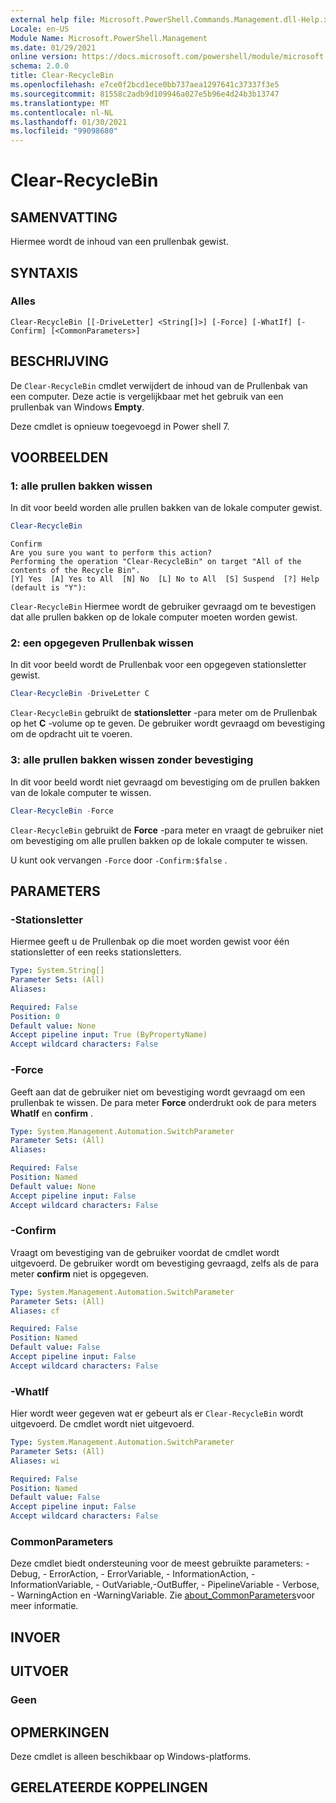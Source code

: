 ```yaml
---
external help file: Microsoft.PowerShell.Commands.Management.dll-Help.xml
Locale: en-US
Module Name: Microsoft.PowerShell.Management
ms.date: 01/29/2021
online version: https://docs.microsoft.com/powershell/module/microsoft.powershell.management/clear-recyclebin?view=powershell-7.2&WT.mc_id=ps-gethelp
schema: 2.0.0
title: Clear-RecycleBin
ms.openlocfilehash: e7ce0f2bcd1ece0bb737aea1297641c37337f3e5
ms.sourcegitcommit: 81558c2adb9d109946a027e5b96e4d24b3b13747
ms.translationtype: MT
ms.contentlocale: nl-NL
ms.lasthandoff: 01/30/2021
ms.locfileid: "99098680"
---
```

# Clear-RecycleBin

## SAMENVATTING
Hiermee wordt de inhoud van een prullenbak gewist.

## SYNTAXIS

### Alles

```
Clear-RecycleBin [[-DriveLetter] <String[]>] [-Force] [-WhatIf] [-Confirm] [<CommonParameters>]
```

## BESCHRIJVING

De `Clear-RecycleBin` cmdlet verwijdert de inhoud van de Prullenbak van een computer. Deze actie is vergelijkbaar met het gebruik van een prullenbak van Windows **Empty**.

Deze cmdlet is opnieuw toegevoegd in Power shell 7.

## VOORBEELDEN

### 1: alle prullen bakken wissen

In dit voor beeld worden alle prullen bakken van de lokale computer gewist.

```powershell
Clear-RecycleBin
```

```Output
Confirm
Are you sure you want to perform this action?
Performing the operation "Clear-RecycleBin" on target "All of the contents of the Recycle Bin".
[Y] Yes  [A] Yes to All  [N] No  [L] No to All  [S] Suspend  [?] Help (default is "Y"):
```

`Clear-RecycleBin` Hiermee wordt de gebruiker gevraagd om te bevestigen dat alle prullen bakken op de lokale computer moeten worden gewist.

### 2: een opgegeven Prullenbak wissen

In dit voor beeld wordt de Prullenbak voor een opgegeven stationsletter gewist.

```powershell
Clear-RecycleBin -DriveLetter C
```

`Clear-RecycleBin` gebruikt de **stationsletter** -para meter om de Prullenbak op het **C** -volume op te geven. De gebruiker wordt gevraagd om bevestiging om de opdracht uit te voeren.

### 3: alle prullen bakken wissen zonder bevestiging

In dit voor beeld wordt niet gevraagd om bevestiging om de prullen bakken van de lokale computer te wissen.

```powershell
Clear-RecycleBin -Force
```

`Clear-RecycleBin` gebruikt de **Force** -para meter en vraagt de gebruiker niet om bevestiging om alle prullen bakken op de lokale computer te wissen.

U kunt ook vervangen `-Force` door `-Confirm:$false` .

## PARAMETERS

### -Stationsletter

Hiermee geeft u de Prullenbak op die moet worden gewist voor één stationsletter of een reeks stationsletters.

```yaml
Type: System.String[]
Parameter Sets: (All)
Aliases:

Required: False
Position: 0
Default value: None
Accept pipeline input: True (ByPropertyName)
Accept wildcard characters: False
```

### -Force

Geeft aan dat de gebruiker niet om bevestiging wordt gevraagd om een prullenbak te wissen. De para meter **Force** onderdrukt ook de para meters **WhatIf** en **confirm** .

```yaml
Type: System.Management.Automation.SwitchParameter
Parameter Sets: (All)
Aliases:

Required: False
Position: Named
Default value: None
Accept pipeline input: False
Accept wildcard characters: False
```

### -Confirm

Vraagt om bevestiging van de gebruiker voordat de cmdlet wordt uitgevoerd. De gebruiker wordt om bevestiging gevraagd, zelfs als de para meter **confirm** niet is opgegeven.

```yaml
Type: System.Management.Automation.SwitchParameter
Parameter Sets: (All)
Aliases: cf

Required: False
Position: Named
Default value: False
Accept pipeline input: False
Accept wildcard characters: False
```

### -WhatIf

Hier wordt weer gegeven wat er gebeurt als er `Clear-RecycleBin` wordt uitgevoerd. De cmdlet wordt niet uitgevoerd.

```yaml
Type: System.Management.Automation.SwitchParameter
Parameter Sets: (All)
Aliases: wi

Required: False
Position: Named
Default value: False
Accept pipeline input: False
Accept wildcard characters: False
```

### CommonParameters

Deze cmdlet biedt ondersteuning voor de meest gebruikte parameters: -Debug, - ErrorAction, - ErrorVariable, - InformationAction, -InformationVariable, - OutVariable,-OutBuffer, - PipelineVariable - Verbose, - WarningAction en -WarningVariable. Zie [about_CommonParameters](https://go.microsoft.com/fwlink/?LinkID=113216)voor meer informatie.

## INVOER

## UITVOER

### Geen

## OPMERKINGEN

Deze cmdlet is alleen beschikbaar op Windows-platforms.

## GERELATEERDE KOPPELINGEN
